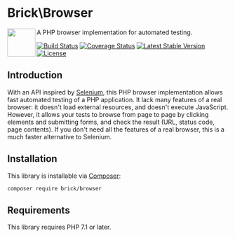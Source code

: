 Brick\Browser
=============

<img src="https://raw.githubusercontent.com/brick/brick/master/logo.png" alt="" align="left" height="64">

A PHP browser implementation for automated testing.

[![Build Status](https://secure.travis-ci.org/brick/browser.svg?branch=master)](http://travis-ci.org/brick/browser)
[![Coverage Status](https://coveralls.io/repos/brick/browser/badge.svg?branch=master)](https://coveralls.io/r/brick/browser?branch=master)
[![Latest Stable Version](https://poser.pugx.org/brick/browser/v/stable)](https://packagist.org/packages/brick/browser)
[![License](https://img.shields.io/badge/license-MIT-blue.svg)](http://opensource.org/licenses/MIT)

Introduction
------------

With an API inspired by [Selenium](http://www.seleniumhq.org/), this PHP browser implementation allows fast automated testing of a PHP application.
It lack many features of a real browser: it doesn't load external resources, and doesn't execute JavaScript.
However, it allows your tests to browse from page to page by clicking elements and submitting forms, and check the result (URL, status code, page contents).
If you don't need all the features of a real browser, this is a much faster alternative to Selenium.

Installation
------------

This library is installable via [Composer](https://getcomposer.org/):

```bash
composer require brick/browser
```

Requirements
------------

This library requires PHP 7.1 or later.
